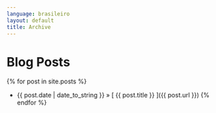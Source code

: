 ```yaml
---
language: brasileiro
layout: default
title: Archive
---
```


# Blog Posts

{% for post in site.posts %}
-   {{ post.date | date_to_string }} &raquo; [ {{ post.title }} ]({{ post.url }})
{% endfor %}
